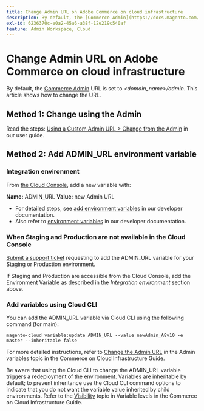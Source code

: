 ```yaml
---
title: Change Admin URL on Adobe Commerce on cloud infrastructure
description: By default, the [Commerce Admin](https://docs.magento.com/m2/ee/user_guide/stores/admin.html) URL is set to *&lt;domain\_name&gt;/admin*. This article shows how to change the URL.
exl-id: 6236370c-e0a2-45a6-a38f-12e219c540af
feature: Admin Workspace, Cloud
---
```

# Change Admin URL on Adobe Commerce on cloud infrastructure

By default, the [Commerce Admin](https://experienceleague.adobe.com/docs/commerce-admin/start/admin/admin.html) URL is set to *<domain\_name>/admin*. This article shows how to change the URL.

## Method 1: Change using the Admin

Read the steps: [Using a Custom Admin URL > Change from the Admin](https://experienceleague.adobe.com/docs/commerce-admin/stores-sales/site-store/store-urls.html#use-a-custom-admin-url) in our user guide.

## Method 2: Add ADMIN\_URL environment variable

### Integration environment

From [the Cloud Console](https://experienceleague.adobe.com/docs/commerce-cloud-service/user-guide/project/overview.html), add a new variable with:

 **Name:** ADMIN\_URL **Value:** new Admin URL

* For detailed steps, see [add environment variables](https://experienceleague.adobe.com/docs/commerce-cloud-service/user-guide/project/overview.html#configure-environment) in our developer documentation.
* Also refer to [environment variables](https://experienceleague.adobe.com/docs/commerce-cloud-service/user-guide/configure/env/stage/variables-admin.html) in our developer documentation.

### When Staging and Production are not available in the Cloud Console

 [Submit a support ticket](/help/help-center-guide/help-center/magento-help-center-user-guide.md#submit-ticket) requesting to add the ADMIN\_URL variable for your Staging or Production environment.

If Staging and Production are accessible from the Cloud Console, add the Environment Variable as described in the *Integration environment* section above.

### Add variables using Cloud CLI

You can add the ADMIN\_URL variable via Cloud CLI using the following command (for main):

`magento-cloud variable:update ADMIN_URL --value newAdmin_A8v10 -e master --inheritable false`

For more detailed instructions, refer to [Change the Admin URL](https://experienceleague.adobe.com/docs/commerce-cloud-service/user-guide/configure/env/stage/variables-admin.html?lang=en#change-the-admin-url) in the Admin variables topic in the Commerce on Cloud Infrastructure Guide.

Be aware that using the Cloud CLI to change the ADMIN\_URL variable triggers a redeployment of the environment. Variables are inheritable by default; to prevent inheritance use the Cloud CLI command options to indicate that you do not want the variable value inherited by child environments. Refer to the [Visibility](/docs/commerce-cloud-service/user-guide/configure/env/variable-levels.html#visibility) topic in Variable levels in the Commerce on Cloud Infrastructure Guide. 
